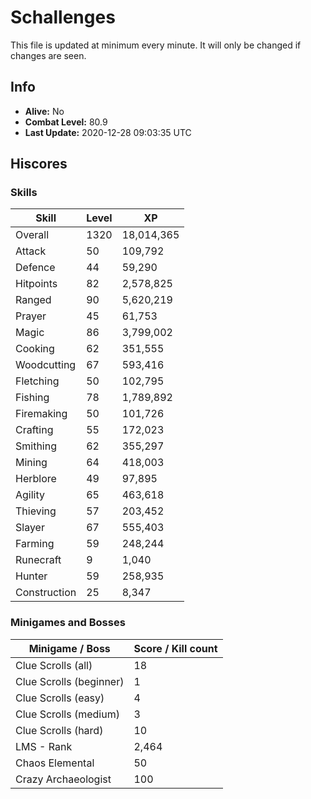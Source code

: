 # Schallenges

This file is updated at minimum every minute. It will only be changed if changes are seen.

## Info

 - **Alive:** No
 - **Combat Level:** 80.9
 - **Last Update:** 2020-12-28 09:03:35 UTC

## Hiscores

### Skills

| Skill | Level | XP |
|--|--|--|
| Overall | 1320 | 18,014,365 |
| Attack | 50 | 109,792 |
| Defence | 44 | 59,290 |
| Hitpoints | 82 | 2,578,825 |
| Ranged | 90 | 5,620,219 |
| Prayer | 45 | 61,753 |
| Magic | 86 | 3,799,002 |
| Cooking | 62 | 351,555 |
| Woodcutting | 67 | 593,416 |
| Fletching | 50 | 102,795 |
| Fishing | 78 | 1,789,892 |
| Firemaking | 50 | 101,726 |
| Crafting | 55 | 172,023 |
| Smithing | 62 | 355,297 |
| Mining | 64 | 418,003 |
| Herblore | 49 | 97,895 |
| Agility | 65 | 463,618 |
| Thieving | 57 | 203,452 |
| Slayer | 67 | 555,403 |
| Farming | 59 | 248,244 |
| Runecraft | 9 | 1,040 |
| Hunter | 59 | 258,935 |
| Construction | 25 | 8,347 |

### Minigames and Bosses

| Minigame / Boss | Score / Kill count |
|--|--|
| Clue Scrolls (all) | 18 |
| Clue Scrolls (beginner) | 1 |
| Clue Scrolls (easy) | 4 |
| Clue Scrolls (medium) | 3 |
| Clue Scrolls (hard) | 10 |
| LMS - Rank | 2,464 |
| Chaos Elemental | 50 |
| Crazy Archaeologist | 100 |

